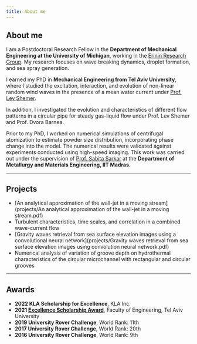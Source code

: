```yaml
---
title: About me
---
```



## About me

I am a Postdoctoral Research Fellow in the **Department of Mechanical Engineering at the University of Michigan**, working in the [Erinin Research Group](https://erinin.engin.umich.edu/). My research focuses on wave breaking dynamics, droplet formation, and sea spray generation.

I earned my PhD in **Mechanical Engineering from Tel Aviv University**, where I studied the excitation, interaction, and evolution of non-linear random wind waves in the presence of a mean water current under [Prof. Lev Shemer](https://levshemer.sites.tau.ac.il/). 

In addition, I investigated the evolution and characteristics of different flow patterns in a circular pipe for steady gas-liquid flow under Prof. Lev Shemer and Prof. Dvora Barnea.

Prior to my PhD, I worked on numerical simulations of centrifugal atomization to estimate powder size distribution, incorporating phase change into the model. The numerical results were validated against experiments conducted using high-speed imaging. This work was carried out under the supervision of [Prof. Sabita Sarkar](https://sites.google.com/smail.iitm.ac.in/sabita) at the **Department of Metallurgy and Materials Engineering, IIT Madras**.

---
## Projects
- [An analytical approximation of the wall-jet in a moving stream](projects/An analytical approximation of the wall-jet in a moving stream.pdf)
- Turbulent characteristics, time scales, and correlation in a combined wave-current flow
- [Gravity waves retrieval from sea surface elevation images using a convolutional neural network](projects/Gravity waves retrieval from sea surface elevation images using convolution neural network.pdf)
- Numerical analysis of variation of groove depth on hydrothermal characteristics of the circular microchannel with rectangular and circular grooves

---
## Awards
- **2022 KLA Scholarship for Excellence**, KLA Inc.
- **2021 [Excellence Scholarship Award](https://engineering.tau.ac.il/Engineering-Faculty-Awarding-Excellence-Scholarships-Graduate-Degree-2021)**, Faculty of Engineering, Tel Aviv University
- **2019 University Rover Challenge**, World Rank: 11th
- **2017 University Rover Challenge**, World Rank: 20th
- **2016 University Rover Challenge**, World Rank: 9th
